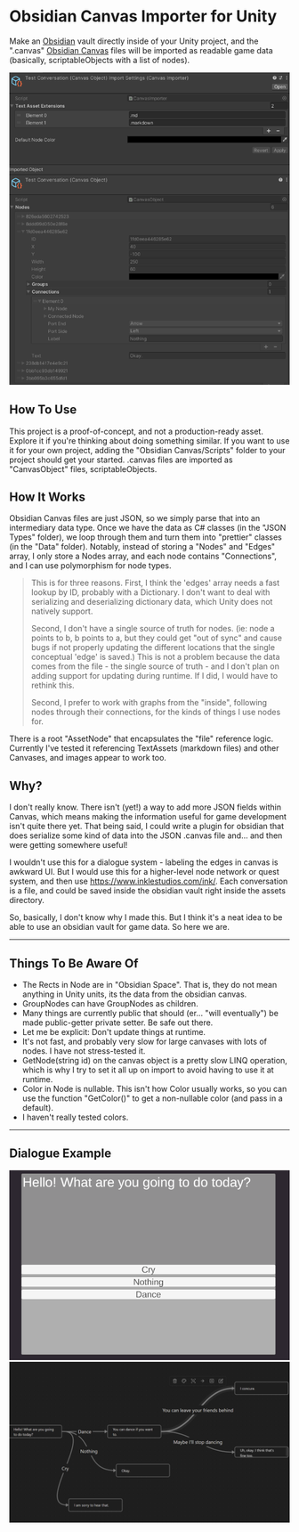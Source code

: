 # Obsidian Canvas Importer for Unity

Make an [Obsidian]() vault directly inside of your Unity project, and the ".canvas" [Obsidian Canvas](https://obsidian.md/canvas) files will be imported as readable game data (basically, scriptableObjects with a list of nodes).

![Screenshot of what we get](Documentation/editor2.png)

## How  To Use

This project is a proof-of-concept, and not a production-ready asset. Explore it if you're thinking about doing something similar. If you want to use it for your own project, adding the "Obsidian Canvas/Scripts" folder to your project should get your started. .canvas files are imported as "CanvasObject" files, scriptableObjects.

## How It Works

Obsidian Canvas files are just JSON, so we simply parse that into an intermediary data type. Once we have the data as C# classes (in the "JSON Types" folder), we loop through them and turn them into "prettier" classes (in the "Data" folder). Notably, instead of storing a "Nodes" and "Edges" array, I only store a Nodes array, and each node contains "Connections", and I can use polymorphism for node types.

> This is for three reasons. First, I think the 'edges' array needs a fast lookup by ID, probably with a Dictionary. I don't want to deal with serializing and deserializing dictionary data, which Unity does not natively support. 
>
> Second, I don't have a single source of truth for nodes. (ie: node a points to b, b points to a, but they could get "out of sync" and cause bugs if not properly updating the different locations that the single conceptual 'edge' is saved.) This is not a problem because the data comes from the file - the single source of truth - and I don't plan on adding support for updating during runtime. If I did, I would have to rethink this. 
>
> Second, I prefer to work with graphs from the "inside", following nodes through their connections, for the kinds of things I use nodes for. 

There is a root "AssetNode<T>" that encapsulates the "file" reference logic. Currently I've tested it referencing TextAssets (markdown files) and other Canvases, and images appear to work too.

## Why?

I don't really know. There isn't (yet!) a way to add more JSON fields within Canvas, which means making the information useful for game development isn't quite there yet. That being said, I could write a plugin for obsidian that does serialize some kind of data into the JSON .canvas file and... and then were getting somewhere useful!

I wouldn't use this for a dialogue system - labeling the edges in canvas is awkward UI. But I would use this for a higher-level node network or quest system, and then use https://www.inklestudios.com/ink/. Each conversation is a file, and could be saved inside the obsidian vault right inside the assets directory.

So, basically, I don't know why I made this. But I think it's a neat idea to be able to use an obsidian vault for game data. So here we are.

---

## Things  To Be Aware Of

- The Rects in Node are in "Obsidian Space". That is, they do not mean anything in Unity units, its the data from the obsidian canvas.
- GroupNodes can have GroupNodes as children.
- Many things are currently public that should (er... "will eventually") be made public-getter private setter. Be safe out there.
- Let me be explicit: Don't update things at runtime.
- It's not fast, and probably very slow for large canvases with lots of nodes. I have not stress-tested it.
- GetNode(string id) on the canvas object is a pretty slow LINQ operation, which is why I try to set it all up on import to avoid having to use it at runtime.
- Color in Node is nullable. This isn't how Color usually works, so you can use the function "GetColor()" to get a non-nullable color (and pass in a default).
- I haven't really tested colors.

---

## Dialogue Example



![Screenshot of Unity runtime](Documentation/editor1.png)![Screenshot of matching Canvas](Documentation/canvas1.png)

